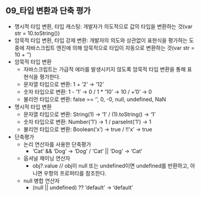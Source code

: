 ## 09_타입 변환과 단축 평가

- 명시적 타입 변환, 타입 캐스팅: 개발자가 의도적으로 값의 타입을 변환하는 것(var str = 10.toString())
- 암묵적 타입 변환, 타입 강제 변환: 개발자의 의도와 상관없이 표현식을 평가하는 도중에 자바스크립트 엔진에 의해 암묵적으로 타입이 자동으로 변환하는 것(var str = 10 + ‘’)
- 암묵적 타입 변환
    - 자바스크립트는 가급적 에러를 발생시키지 않도록 암묵적 타입 변환을 통해 표현식을 평가한다.
    - 문자열 타입으로 변환: 1 + ’2’ → ‘12’
    - 숫자 타입으로 변환: 1 - ’1’ → 0 / 1 * ‘10’ → 10 / +’0’ → 0
    - 불리언 타입으로 변환: false == ‘’, 0, -0,  null, undefined, NaN
- 명시적 타입 변환
    - 문자열 타입으로 변환: String(1) → ‘1’ / (1).toString() → ‘1’
    - 숫자 타입으로 변환: Number(’1’) → 1 / parseInt(’1’) → 1
    - 불리언 타입으로 변환: Boolean(’x’) → true / !!’x’ → true
- 단축평가
    - 논리 연산자를 사용한 단축평가
        - ‘Cat’ && ‘Dog’ → ‘Dog’ / ‘Cat’ || ‘Dog’ → ‘Cat’
    - 옵셔널 채이닝 연산자
        - obj?.value // obj이 null 또는 undefined이면 undefined를 반환하고, 아니면 우항의 프로퍼티를 참조한다.
    - null 병합 연산자
        - (null || undefined) ?? ‘default’ → ‘default’
